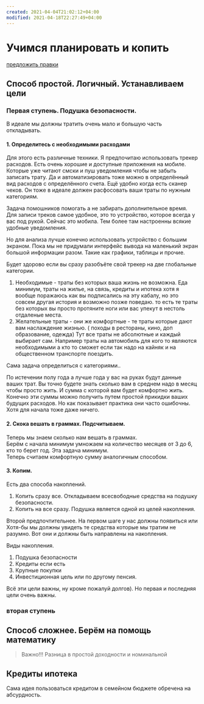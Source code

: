 ```yaml
---
created: 2021-04-04T21:02:12+04:00
modified: 2021-04-18T22:27:49+04:00
---
```


# Учимся планировать и копить

[предложить правки](https://github.com/bad4iz/journal/blob/master/abcOfFinance.md) 

## Способ простой. Логичный. Устанавливаем цели


### Первая ступень. Подушка безопасности. 
В идеале мы должны тратить очень мало и большую часть откладывать. 

#### 1. Определитесь с необходимыми расходами

Для этого есть различные техники. Я предпочитаю использовать трекер расходов. Есть очень хорошие и доступные приложения на мобиле. Которые уже читают смски и пуш уведомления чтобы не забыть записать трату. Да и автоматизировать тоже можно в определённый вид расходов с определённого счета. Ещё удобно когда есть сканер чеков. Он тоже в идеале должен расфосовать ваши траты по нужным категориям.   

Задача помошников помогать а не забирать дополнительное время. Для записи треков самое удобное, это то устройство, которое всегда у вас под рукой. Сейчас это мобила. Тем более там настроенны всякие удобные уведомления.   

Но для анализа лучше конечно использовать устройство с большим экраном. Пока мы не придумали интерфейс вывода на маленький экран большой информации разом. Такие как графики, таблицы и прочие. 

Будет здорово если вы сразу разобъёте свой трекер на две глобальные категории.
1. Необходимые - траты без которых ваша жизнь не возможна. Еда минимум, траты на жилье, на связь, кредиты и ипотека хотя я вообще поражаюсь как вы подписались на эту кабалу, но это совсем другая история и возможно позже поведаю. то есть те траты без которых вы просто протяните ноги или вас упекут в нестоль отдаленые места. 
2. Желательные траты - они же комфортные - те траты которые дают вам наслаждение жизнью. ( походы в рестораны, кино, доп образование, одежда)
Тут все траты не абсолютные и каждый выбирает сам. Например траты на автомобиль для кого то являются необходимыми а кто то сможет если так надо на кайняк и на общественном транспорте поездить.  

Сама задача определиться с категориями..

По истечении полу года а лучше года у вас на руках будут данные ваших трат. Вы точно будете знать сколько вам в среднем надо в месяц чтобы просто жить. И сумма с которой вам будет комфортно жить. Конечно эти суммы можно получить путем простой прикидки ваших будущих расходов. Но как показывает практика они часто ошибочны. Хотя для начала тоже даже ничего.

#### 2. Скока вешать в граммах. Подсчитываем. 

Теперь мы знаем сколько нам вешать в граммах.   
Берём с начала минимум умножаем на количество месяцев от 3 до 6, кто то берет год. Эта задача минимум.   
Теперь считаем комфортную сумму аналогичным способом.   

#### 3. Копим. 

Есть два способа накоплений.   
1. Копить сразу все. Откладываем всесвободные средства на подушку безопасности. 
1. Копить на все сразу. Подушка является одной из целей накопления. 


Второй предпочтительнее. 
На первом шаге у нас должны появиться или Хотя-бы мы должны увидеть те средства которые мы тратим не разумно. Вот они и должны быть направлены на накопления. 

Виды накопления. 
1. Подушка безопасности
1. Кредиты если есть
1. Крупные покупки
1. Инвестиционная цель или по другому пенсия. 

Всё эти цели важны, ну кроме пожалуй долгов). 
Но первая и последняя цели очень важны. 


### вторая ступень



## Способ сложнее. Берём на помощь математику

> Важно!!! Разница в простой доходности и номинальной






## Кредиты ипотека
Сама идея пользоваться кредитом в семейном бюджете обречена на абсурдность.